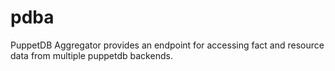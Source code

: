 # pdba
PuppetDB Aggregator provides an endpoint for accessing fact and resource data from multiple puppetdb backends.
